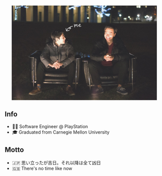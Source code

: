 <p align="center">
  <img width="460" height="300" src="ucbc.JPG">
</p>

## Info

- 👨‍💻 Software Engineer @ PlayStation
- 🎓 Graduated from Carnegie Mellon University

## Motto

- 🇯🇵 思い立ったが吉日。それ以降は全て凶日
- 🇬🇧 There's no time like now
